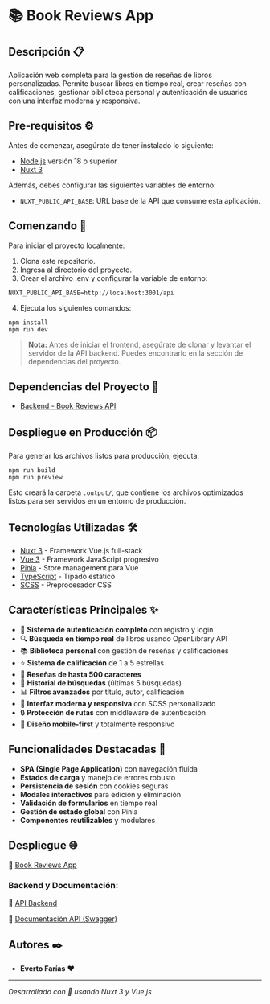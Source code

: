 # 📚 Book Reviews App

## Descripción 📋
Aplicación web completa para la gestión de reseñas de libros personalizadas. Permite buscar libros en tiempo real, crear reseñas con calificaciones, gestionar biblioteca personal y autenticación de usuarios con una interfaz moderna y responsiva.

## Pre-requisitos ⚙️
Antes de comenzar, asegúrate de tener instalado lo siguiente:
- [Node.js](https://nodejs.org/) versión 18 o superior
- [Nuxt 3](https://nuxt.com/)

Además, debes configurar las siguientes variables de entorno:
- `NUXT_PUBLIC_API_BASE`: URL base de la API que consume esta aplicación.

## Comenzando 🚀
Para iniciar el proyecto localmente:

1. Clona este repositorio.
2. Ingresa al directorio del proyecto.
3. Crear el archivo .env y configurar la variable de entorno:
```
NUXT_PUBLIC_API_BASE=http://localhost:3001/api
```
4. Ejecuta los siguientes comandos:
```
npm install
npm run dev
```
> **Nota:** Antes de iniciar el frontend, asegúrate de clonar y levantar el servidor de la API backend. Puedes encontrarlo en la sección de dependencias del proyecto.

## Dependencias del Proyecto 🔗
- [Backend - Book Reviews API](https://github.com/evertofd/book_reviews_api)

## Despliegue en Producción 📦
Para generar los archivos listos para producción, ejecuta:
```
npm run build
npm run preview
```

Esto creará la carpeta `.output/`, que contiene los archivos optimizados listos para ser servidos en un entorno de producción.

## Tecnologías Utilizadas 🛠️
- [Nuxt 3](https://nuxt.com/) - Framework Vue.js full-stack
- [Vue 3](https://vuejs.org/) - Framework JavaScript progresivo
- [Pinia](https://pinia.vuejs.org/) - Store management para Vue
- [TypeScript](https://www.typescriptlang.org/) - Tipado estático
- [SCSS](https://sass-lang.com/) - Preprocesador CSS

## Características Principales ✨
- 🔐 **Sistema de autenticación completo** con registro y login
- 🔍 **Búsqueda en tiempo real** de libros usando OpenLibrary API
- 📚 **Biblioteca personal** con gestión de reseñas y calificaciones
- ⭐ **Sistema de calificación** de 1 a 5 estrellas
- 📝 **Reseñas de hasta 500 caracteres**
- 🔄 **Historial de búsquedas** (últimas 5 búsquedas)
- 📊 **Filtros avanzados** por título, autor, calificación
- 🎨 **Interfaz moderna y responsiva** con SCSS personalizado
- 🔒 **Protección de rutas** con middleware de autenticación
- 📱 **Diseño mobile-first** y totalmente responsivo

## Funcionalidades Destacadas 🎯
- **SPA (Single Page Application)** con navegación fluida
- **Estados de carga** y manejo de errores robusto
- **Persistencia de sesión** con cookies seguras
- **Modales interactivos** para edición y eliminación
- **Validación de formularios** en tiempo real
- **Gestión de estado global** con Pinia
- **Componentes reutilizables** y modulares

## Despliegue 🌐
🔗 [Book Reviews App](https://book-reviews-frontend-d15k.onrender.com/)

### Backend y Documentación:
🔗 [API Backend](https://book-reviews-backend-3b7d.onrender.com/api)

🔗 [Documentación API (Swagger)](https://book-reviews-backend-3b7d.onrender.com/api-docs)

## Autores ✒️
- **Everto Farías** ❤️

---

*Desarrollado con 💚 usando Nuxt 3 y Vue.js*
